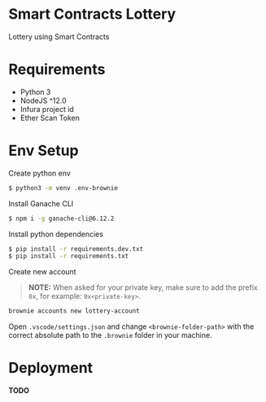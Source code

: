 # Smart Contracts Lottery

Lottery using Smart Contracts

# Requirements

- Python 3
- NodeJS ^12.0
- Infura project id
- Ether Scan Token

# Env Setup

Create python env

```bash
$ python3 -m venv .env-brownie
```

Install Ganache CLI

```bash
$ npm i -g ganache-cli@6.12.2
```

Install python dependencies

```bash
$ pip install -r requirements.dev.txt
$ pip install -r requirements.txt
```

Create new account

> **NOTE:** When asked for your private key, make sure to add the prefix `0x`, for example: `0x<private-key>`.

```bash
brownie accounts new lottery-account
```

Open `.vscode/settings.json` and change `<brownie-folder-path>` with the correct absolute path to the `.brownie` folder in your machine.

# Deployment

**TODO**
